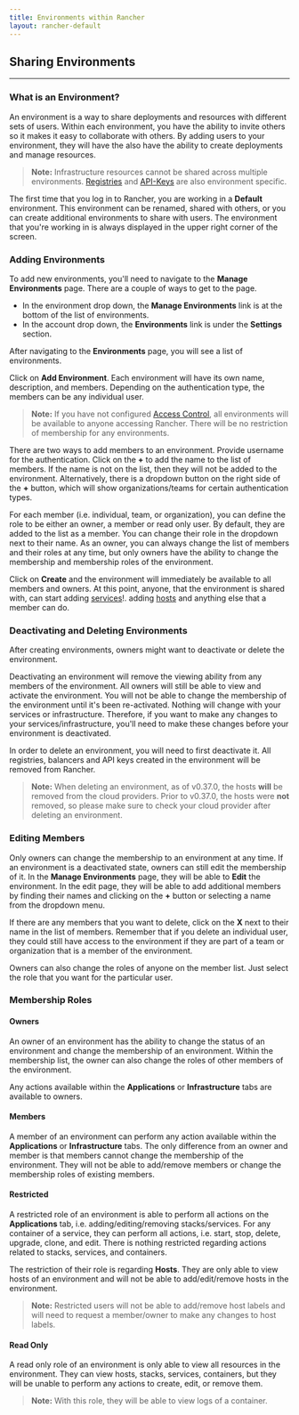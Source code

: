 ```yaml
---
title: Environments within Rancher
layout: rancher-default
---
```


## Sharing Environments
---

### What is an Environment?

An environment is a way to share deployments and resources with different sets of users. Within each environment, you have the ability to invite others so it makes it easy to collaborate with others. By adding users to your environment, they will have the also have the ability to create deployments and manage resources. 

> **Note:** Infrastructure resources cannot be shared across multiple environments. [Registries]({{site.baseurl}}/rancher/configuration/registries/) and [API-Keys]({{site.baseurl}}/rancher/configuration/api-keys/) are also environment specific.  

The first time that you log in to Rancher, you are working in a **Default** environment. This environment can be renamed, shared with others, or you can create additional environments to share with users. The environment that you're working in is always displayed in the upper right corner of the screen.

### Adding Environments

To add new environments, you'll need to navigate to the **Manage Environments** page. There are a couple of ways to get to the page.

* In the environment drop down, the **Manage Environments** link is at the bottom of the list of environments. 
* In the account drop down, the **Environments** link is under the **Settings** section.

After navigating to the **Environments** page, you will see a list of environments.

Click on **Add Environment**. Each environment will have its own name, description, and members. Depending on the authentication type, the members can be any individual user. 

> **Note:** If you have not configured [Access Control]({{site.baseurl}}/rancher/configuration/access-control/), all environments will be available to anyone accessing Rancher. There will be no restriction of membership for any environments.

There are two ways to add members to an environment. Provide username for the authentication. Click on the **+** to add the name to the list of members. If the name is not on the list, then they will not be added to the environment. Alternatively, there is a dropdown button on the right side of the **+** button, which will show organizations/teams for certain authentication types. 

For each member (i.e. individual, team, or organization), you can define the role to be either an owner, a member or read only user. By default, they are added to the list as a member. You can change their role in the dropdown next to their name. As an owner, you can always change the list of members and their roles at any time, but only owners have the ability to change the membership and membership roles of the environment.

Click on **Create** and the environment will immediately be available to all members and owners. At this point, anyone, that the environment is shared with, can start adding [services]({{site.baseurl}}/rancher/services/)!. adding [hosts]({{site.baseurl}}/rancher/rancher-ui/infrastructure/hosts/) and anything else that a member can do.

### Deactivating and Deleting Environments

After creating environments, owners might want to deactivate or delete the environment. 

Deactivating an environment will remove the viewing ability from any members of the environment. All owners will still be able to view and activate the environment. You will not be able to change the membership of the environment until it's been re-activated. Nothing will change with your services or infrastructure. Therefore, if you want to make any changes to your services/infrastructure, you'll need to make these changes before your environment is deactivated.

In order to delete an environment, you will need to first deactivate it. All registries, balancers and API keys created in the environment will be removed from Rancher.

> **Note:** When deleting an environment, as of v0.37.0, the hosts **will** be removed from the cloud providers. Prior to v0.37.0, the hosts were **not** removed, so please make sure to check your cloud provider after deleting an environment.

### Editing Members

Only owners can change the membership to an environment at any time. If an environment is a deactivated state, owners can still edit the membership of it. In the **Manage Environments** page, they will be able to **Edit** the environment. In the edit page, they will be able to add additional members by finding their names and clicking on the **+** button or selecting a name from the dropdown menu. 

If there are any members that you want to delete, click on the **X** next to their name in the list of members. Remember that if you delete an individual user, they could still have access to the environment if they are part of a team or organization that is a member of the environment.  

Owners can also change the roles of anyone on the member list. Just select the role that you want for the particular user.

### Membership Roles 

#### Owners

An owner of an environment has the ability to change the status of an environment and change the membership of an environment. Within the membership list, the owner can also change the roles of other members of the environment. 

Any actions available within the **Applications** or **Infrastructure** tabs are available to owners. 

#### Members

A member of an environment can perform any action available within the **Applications** or **Infrastructure** tabs. The only difference from an owner and member is that members cannot change the membership of the environment. They will not be able to add/remove members or change the membership roles of existing members. 

#### Restricted

A restricted role of an environment is able to perform all actions on the **Applications** tab, i.e. adding/editing/removing stacks/services. For any container of a service, they can perform all actions, i.e. start, stop, delete, upgrade, clone, and edit. There is nothing restricted regarding actions related to stacks, services, and containers. 

The restriction of their role is regarding **Hosts**. They are only able to view hosts of an environment and will not be able to add/edit/remove hosts in the environment.

> **Note:** Restricted users will not be able to add/remove host labels and will need to request a member/owner to make any changes to host labels. 

#### Read Only 

A read only role of an environment is only able to view all resources in the environment. They can view hosts, stacks, services, containers, but they will be unable to perform any actions to create, edit, or remove them. 

> **Note:** With this role, they will be able to view logs of a container.




